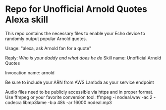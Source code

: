 # Repo for Unofficial Arnold Quotes Alexa skill
This repo contains the necessary files to enable your Echo device to randomly output popular Arnold quotes.

Usage: "alexa, ask Arnold fan for a quote"

Reply: *Who is your daddy and what does he do*
Skill name: Unofficial Arnold Quotes


Invocation name: arnold


Be sure to include your ARN from AWS Lambda as your service endpoint

Audio files need to be publicly accessible via https and in proper format. Use ffmpeg or your favorite conversion tool:
ffmpeg -i nodeal.wav -ac 2 -codec:a libmp3lame -b:a 48k -ar 16000 nodeal.mp3

